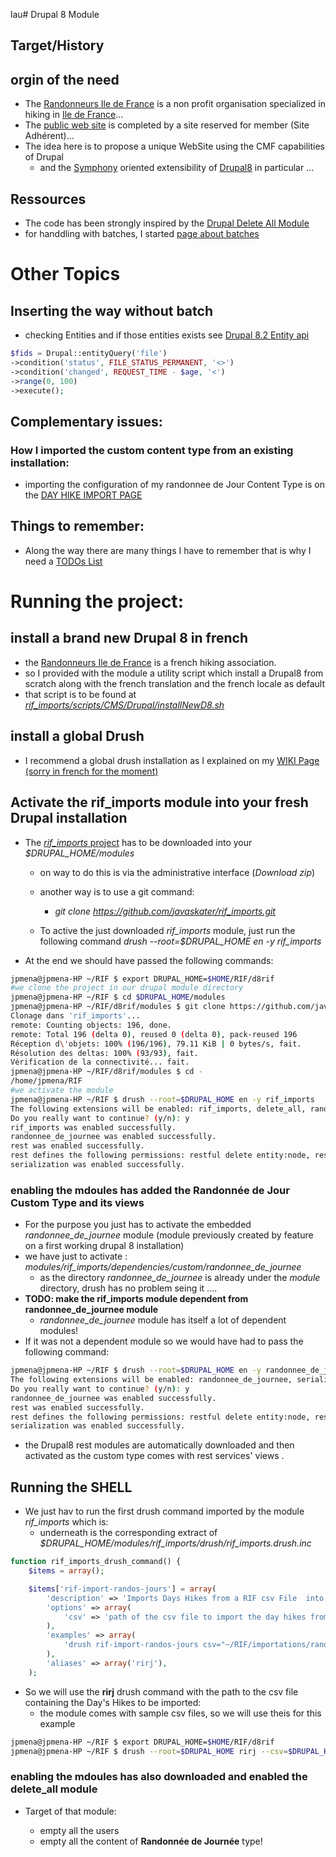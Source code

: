 lau# Drupal 8 Module
## Target/History

## orgin of the need

* The [Randonneurs Ile de France](http://rifrando.fr/) is a non profit organisation specialized in hiking in [Ile de France](https://en.wikipedia.org/wiki/%C3%8Ele-de-France)...
* The [public web site](http://rifrando.fr/) is completed by a site reserved for member (Site Adhérent)...
* The idea here is to propose a unique WebSite using the CMF capabilities of Drupal
  * and the [Symphony](https://symfony.com/) oriented extensibility of [Drupal8](https://www.drupal.org/8) in particular ...

## Ressources

* The code has been strongly inspired by the [Drupal Delete All Module](https://www.drupal.org/project/delete_all)
* for handdling with batches, I started [page about batches](docs/BATCH.md)

# Other Topics

## Inserting the way without batch
* checking Entities and if those entities exists see [Drupal 8.2 Entity api](https://api.drupal.org/api/drupal/core%21lib%21Drupal%21Core%21Entity%21entity.api.php/group/entity_api/8.2.x)

``` php
$fids = Drupal::entityQuery('file')
->condition('status', FILE_STATUS_PERMANENT, '<>')
->condition('changed', REQUEST_TIME - $age, '<')
->range(0, 100)
->execute();
```
## Complementary issues:

### How I imported the custom content type from an existing installation:

* importing the configuration of my randonnee de Jour Content Type is on the [DAY HIKE IMPORT PAGE](docs/IMPORTS.md)

## Things to remember:
* Along the way there are many things I have to remember that is why I need a [TODOs List](docs/TODO.md)

# Running the project:

## install a brand new Drupal 8 in french

* the [Randonneurs Ile de France](http://rifrando.fr) is a french hiking association.
* so I provided with the module a utility script which install a Drupal8 from scratch along with the french translation and the french locale as default
* that script is to be found at [*rif_imports/scripts/CMS/Drupal/installNewD8.sh*](https://github.com/javaskater/rif_imports/blob/master/scripts/CMS/Drupal/installNewD8.sh)

## install a global Drush

* I recommend a global drush installation as I explained on my [WIKI Page (sorry in french for the moment)](http://wiki.jpmena.eu/index.php?title=Php:drupal8:drush:installation:igpde)

## Activate the rif_imports module into your fresh Drupal installation

* The [*rif_imports*  project](https://github.com/javaskater/rif_imports) has to be downloaded into your *$DRUPAL_HOME/modules*
  * on way to do this is via the administrative interface (_Download zip_)
  * another way is to use a git command:
    * *git clone https://github.com/javaskater/rif_imports.git*

  * To active the just downloaded *rif_imports* module, just run the following command *drush --root=$DRUPAL_HOME en -y rif_imports*

* At the end we should have passed the following commands:

``` bash
jpmena@jpmena-HP ~/RIF $ export DRUPAL_HOME=$HOME/RIF/d8rif
#we clone the project in our drupal module directory
jpmena@jpmena-HP ~/RIF $ cd $DRUPAL_HOME/modules
jpmena@jpmena-HP ~/RIF/d8rif/modules $ git clone https://github.com/javaskater/rif_imports.git
Clonage dans 'rif_imports'...
remote: Counting objects: 196, done.
remote: Total 196 (delta 0), reused 0 (delta 0), pack-reused 196
Réception d\'objets: 100% (196/196), 79.11 KiB | 0 bytes/s, fait.
Résolution des deltas: 100% (93/93), fait.
Vérification de la connectivité... fait.
jpmena@jpmena-HP ~/RIF/d8rif/modules $ cd -
/home/jpmena/RIF
#we activate the module
jpmena@jpmena-HP ~/RIF $ drush --root=$DRUPAL_HOME en -y rif_imports
The following extensions will be enabled: rif_imports, delete_all, randonnee_de_journee, serialization, rest
Do you really want to continue? (y/n): y
rif_imports was enabled successfully.                                                                                                               [ok]
randonnee_de_journee was enabled successfully.                                                                                                      [ok]
rest was enabled successfully.                                                                                                                      [ok]
rest defines the following permissions: restful delete entity:node, restful get entity:node, restful patch entity:node, restful post entity:node
serialization was enabled successfully.                                                                                                             [ok]
```

### enabling the mdoules has added the Randonnée de Jour Custom Type and its views
* For the purpose you just has to activate the embedded *randonnee_de_journee* module (module previously created by feature on a first working drupal 8 installation)
* we have just to activate : *modules/rif_imports/dependencies/custom/randonnee_de_journee*
  * as the directory *randonnee_de_journee* is already under the *module* directory, drush has no problem seing it ....
* **TODO: make the rif_imports module dependent from randonnee_de_journee module**
  * *randonnee_de_journee* module has itself a lot of dependent modules!
* If it was not a dependent module so we would have had to pass the following command:

``` bash
jpmena@jpmena-HP ~/RIF $ drush --root=$DRUPAL_HOME en -y randonnee_de_journee
The following extensions will be enabled: randonnee_de_journee, serialization, rest
Do you really want to continue? (y/n): y
randonnee_de_journee was enabled successfully.                                                                                                      [ok]
rest was enabled successfully.                                                                                                                      [ok]
rest defines the following permissions: restful delete entity:node, restful get entity:node, restful patch entity:node, restful post entity:node
serialization was enabled successfully.                                                                                                             [ok]
```

* the Drupal8 rest modules are automatically downloaded and then activated as the custom type comes with rest services' views .

## Running the SHELL

* We just hav to run the first drush command imported by the module *rif_imports* which is:
  * underneath is the corresponding extract of *$DRUPAL_HOME/modules/rif_imports/drush/rif_imports.drush.inc*

``` php
function rif_imports_drush_command() {
    $items = array();

    $items['rif-import-randos-jours'] = array(
        'description' => 'Imports Days Hikes from a RIF csv File  into Drupal (Drupal 8 Rando-Journee content type)',
        'options' => array(
            'csv' => 'path of the csv file to import the day hikes from ...',
        ),
        'examples' => array(
            'drush rif-import-randos-jours csv="~/RIF/importations/randonnees.csv"' => 'import day hikes from the specified csv file',
        ),
        'aliases' => array('rirj'),
    );
```

* So we will use the __rirj__ drush command with the path to the csv file containing the Day's Hikes to be imported:
  * the module comes with sample csv files, so we will use theis for this example

``` bash
jpmena@jpmena-HP ~/RIF $ export DRUPAL_HOME=$HOME/RIF/d8rif
jpmena@jpmena-HP ~/RIF $ drush --root=$DRUPAL_HOME rirj --csv=$DRUPAL_HOME/modules/rif_imports/examples/csvfiles/randonnees.sample.csv
```

### enabling the mdoules has also downloaded and enabled the delete_all module

* Target of that module:
   * empty all the users
   * empty  all the content of **Randonnée de Journée** type!

   ``` bash

   ```
